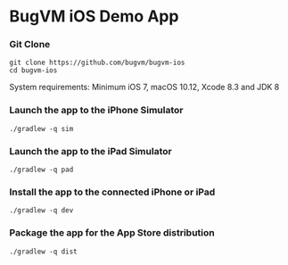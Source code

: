 # BugVM iOS Demo App

### Git Clone

```
git clone https://github.com/bugvm/bugvm-ios
cd bugvm-ios
```

System requirements: Minimum iOS 7, macOS 10.12, Xcode 8.3 and JDK 8


### Launch the app to the iPhone Simulator

```
./gradlew -q sim
```

### Launch the app to the iPad Simulator

```
./gradlew -q pad
```

### Install the app to the connected iPhone or iPad

```
./gradlew -q dev
```

### Package the app for the App Store distribution

```
./gradlew -q dist
```